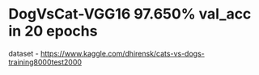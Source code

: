 # DogVsCat-VGG16 97.650% val_acc in 20 epochs
dataset - https://www.kaggle.com/dhirensk/cats-vs-dogs-training8000test2000
